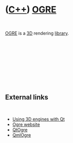 



 

 

 

 

 

([C++](Cpp.md)) [OGRE](CppOgre.md)
====================================

 

[OGRE](CppOgre.md) is a [3D](Cpp3d.md) rendering
[library](CppLibrary.md).

 

 

 

 

 

External links
--------------

 

-   [Using 3D engines with
    Qt](http://qt-project.org/wiki/Using_3D_engines_with_Qt)
-   [Ogre website](http://www.ogre3d.org)
-   [QtOgre](http://www.ogre3d.org/tikiwiki/QtOgre)
-   [QmlOgre](https://github.com/advancingu/QmlOgre)

 

 

 

 

 





 



